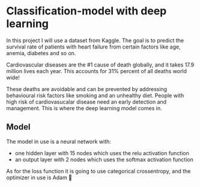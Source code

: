 # Classification-model with deep learning

In this project I will use a dataset from Kaggle. The goal is to predict the survival rate of patients with heart failure from certain factors like age, anemia, diabetes and so on. 

Cardiovascular diseases are the #1 cause of death globally, and it takes 17.9 million lives each year. This accounts for 31% percent of all deaths world wide!

These deaths are avoidable and can be prevented by addressing behavioural risk factors like smoking and an unhealthy diet. People with high risk of cardiovasucalar disease need an early detection and management. This is where the deep learning model comes in. 

## Model 
The model in use is a neural network with:
- one hidden layer with 15 nodes which uses the relu activation function
- an output layer with 2 nodes which uses the softmax activation function

As for the loss function it is going to use categorical crossentropy, and the optimizer in use is Adam 🍎
